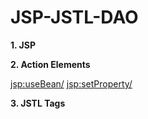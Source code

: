 # JSP-JSTL-DAO

<b>1. JSP</b>

<b>2. Action Elements</b>

  <jsp:useBean/>
  <jsp:setProperty/>
  
<b>3. JSTL Tags</b>
